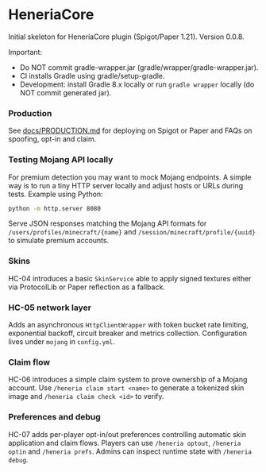 # HeneriaCore

Initial skeleton for HeneriaCore plugin (Spigot/Paper 1.21). Version 0.0.8.

Important:
- Do NOT commit gradle-wrapper.jar (gradle/wrapper/gradle-wrapper.jar).
- CI installs Gradle using gradle/setup-gradle.
- Development: install Gradle 8.x locally or run `gradle wrapper` locally (do NOT commit generated jar).

### Production

See [docs/PRODUCTION.md](docs/PRODUCTION.md) for deploying on Spigot or Paper and FAQs on spoofing, opt-in and claim.


### Testing Mojang API locally

For premium detection you may want to mock Mojang endpoints. A simple way is to run a tiny HTTP server locally and adjust hosts or URLs during tests. Example using Python:

```bash
python -m http.server 8080
```

Serve JSON responses matching the Mojang API formats for `/users/profiles/minecraft/{name}` and `/session/minecraft/profile/{uuid}` to simulate premium accounts.

### Skins

HC-04 introduces a basic `SkinService` able to apply signed textures either via ProtocolLib or Paper reflection as a fallback.

### HC-05 network layer

Adds an asynchronous `HttpClientWrapper` with token bucket rate limiting, exponential backoff, circuit breaker and metrics collection. Configuration lives under `mojang` in `config.yml`.

### Claim flow

HC-06 introduces a simple claim system to prove ownership of a Mojang account. Use `/heneria claim start <name>` to generate a tokenized skin image and `/heneria claim check <id>` to verify.

### Preferences and debug

HC-07 adds per-player opt-in/out preferences controlling automatic skin application and claim flows. Players can use `/heneria optout`, `/heneria optin` and `/heneria prefs`. Admins can inspect runtime state with `/heneria debug`.
